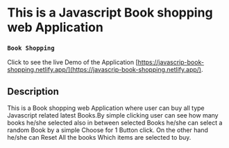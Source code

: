 # This is a Javascript Book shopping web Application

### `Book Shopping`

Click to see the live Demo of the Application [https://javascrip-book-shopping.netlify.app/](https://javascrip-book-shopping.netlify.app/).

## Description

This is a Book shopping web Application where user can buy all type Javascript related latest Books.By simple clicking user can see how many books he/she selected also in between selected Books he/she can select a random Book by a simple Choose for 1 Button click. On the other hand he/she can Reset All the books Which items are selected to buy.

<!-- ### `npm start`

Runs the app in the development mode.\
Open [http://localhost:3000](http://localhost:3000) to view it in your browser.

The page will reload when you make changes.\
You may also see any lint errors in the console. -->
